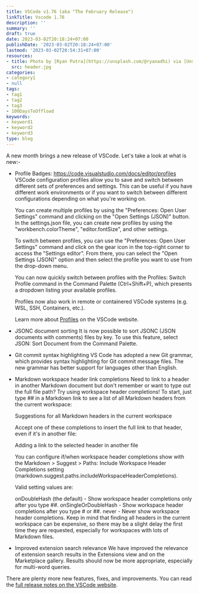 ```yaml
---
title: VSCode v1.76 (aka "The February Release")
linkTitle: Vscode 1.76
description: ''
summary: ''
draft: true
date: 2023-03-02T20:18:24+07:00
publishDate: '2023-03-02T20:18:24+07:00'
lastmod: '2023-03-02T20:54:31+07:00'
resources:
- title: Photo by [Ryan Putra](https://unsplash.com/@ryanadhi) via [Unsplash](https://unsplash.com/)
  src: header.jpg
categories:
- category1
- null
tags:
- tag1
- tag2
- tag3
- 100DaysToOffload
keywords:
- keyword1
- keyword2
- keyword3
type: blog
---
```


A new month brings a new release of VSCode. Let's take a look at what is new:-

- Profile Badges: https://code.visualstudio.com/docs/editor/profiles VSCode configuration profiles allow you to save and switch between different sets of preferences and settings. This can be useful if you have different work environments or if you want to switch between different configurations depending on what you're working on.

  You can create multiple profiles by using the "Preferences: Open User Settings" command and clicking on the "Open Settings (JSON)" button. In the settings.json file, you can create new profiles by using the "workbench.colorTheme", "editor.fontSize", and other settings.

  To switch between profiles, you can use the "Preferences: Open User Settings" command and click on the gear icon in the top-right corner to access the "Settings editor". From there, you can select the "Open Settings (JSON)" option and then select the profile you want to use from the drop-down menu.

	You can now quickly switch between profiles with the Profiles: Switch Profile command in the Command Palette (Ctrl+Shift+P), which presents a dropdown listing your available profiles.

	Profiles now also work in remote or containered VSCode systems (e.g. WSL, SSH, Containers, etc.).


  Learn more about [Profiles](https://code.visualstudio.com/docs/editor/profiles) on the VSCode website.

- JSONC document sorting
  It is now possible to sort JSONC (JSON documents with comments) files by key. To use this feature, select JSON: Sort Document from the Command Palette.

- Git commit syntax highlighting
  VS Code has adopted a new Git grammar, which provides syntax highlighting for Git commit message files. The new grammar has better support for languages other than English.

- Markdown workspace header link completions
  Need to link to a header in another Markdown document but don't remember or want to type out the full file path? Try using workspace header completions! To start, just type ## in a Markdown link to see a list of all Markdown headers from the current workspace:

  Suggestions for all Markdown headers in the current workspace

  Accept one of these completions to insert the full link to that header, even if it's in another file:

  Adding a link to the selected header in another file

  You can configure if/when workspace header completions show with the Markdown > Suggest > Paths: Include Workspace Header Completions setting (markdown.suggest.paths.includeWorkspaceHeaderCompletions).

  Valid setting values are:

  onDoubleHash (the default) - Show workspace header completions only after you type ##.
  onSingleOrDoubleHash - Show workspace header completions after you type # or ##.
  never - Never show workspace header completions.
  Keep in mind that finding all headers in the current workspace can be expensive, so there may be a slight delay the first time they are requested, especially for workspaces with lots of Markdown files.

- Improved extension search relevance
  We have improved the relevance of extension search results in the Extensions view and on the Marketplace gallery. Results should now be more appropriate, especially for multi-word queries.



There are plenty more new features, fixes, and improvements. You can read the [full release notes on the VSCode website](https://code.visualstudio.com/updates/v1_76).
